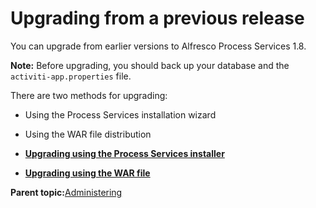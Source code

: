 # Upgrading from a previous release

You can upgrade from earlier versions to Alfresco Process Services 1.8.

**Note:** Before upgrading, you should back up your database and the `activiti-app.properties` file.

There are two methods for upgrading:

-   Using the Process Services installation wizard

-   Using the WAR file distribution


-   **[Upgrading using the Process Services installer](../topics/upgrading_using_installer.md)**  

-   **[Upgrading using the WAR file](../topics/upgrading_using_war.md)**  


**Parent topic:**[Administering](../topics/adminGuide.md)

